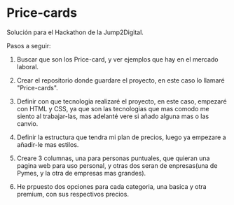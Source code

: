 # Price-cards

Solución para el Hackathon de la Jump2Digital.

Pasos a seguir:
1. Buscar que son los Price-card, y ver ejemplos que hay en el mercado laboral.
   
2. Crear el repositorio donde guardare el proyecto, en este caso lo llamaré "Price-cards".
   
3. Definir con que tecnologia realizaré el proyecto, en este caso, empezaré con HTML y CSS, ya que son las tecnologias que mas comodo me siento al trabajar-las, mas adelanté vere si añado alguna mas o las canvio.
   
4. Definir la estructura que tendra mi plan de precios, luego ya empezare a añadir-le mas estilos.
   
5. Creare 3 columnas, una para personas puntuales, que quieran una pagina web para uso personal, y otras dos seran de enpresas(una de Pymes, y la otra de empresas mas grandes).
   
6. He prpuesto dos opciones para cada categoria, una basica y otra premium, con sus respectivos precios.